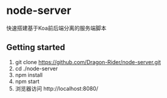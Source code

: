 # node-server

快速搭建基于Koa前后端分离的服务端脚本

## Getting started
1. git clone https://github.com/Dragon-Rider/node-server.git  
2. cd  ./node-server  
3. npm install  
4. npm start  
5. 浏览器访问 http://localhost:8080/   

